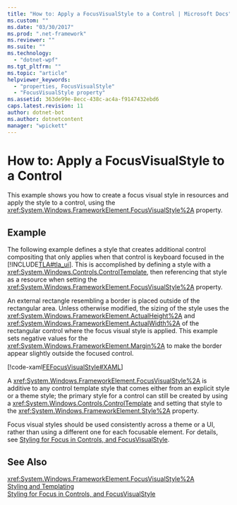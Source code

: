 ```yaml
---
title: "How to: Apply a FocusVisualStyle to a Control | Microsoft Docs"
ms.custom: ""
ms.date: "03/30/2017"
ms.prod: ".net-framework"
ms.reviewer: ""
ms.suite: ""
ms.technology: 
  - "dotnet-wpf"
ms.tgt_pltfrm: ""
ms.topic: "article"
helpviewer_keywords: 
  - "properties, FocusVisualStyle"
  - "FocusVisualStyle property"
ms.assetid: 363de99e-8ecc-438c-ac4a-f9147432ebd6
caps.latest.revision: 11
author: dotnet-bot
ms.author: dotnetcontent
manager: "wpickett"
---
```

# How to: Apply a FocusVisualStyle to a Control
This example shows you how to create a focus visual style in resources and apply the style to a control, using the <xref:System.Windows.FrameworkElement.FocusVisualStyle%2A> property.  
  
## Example  
 The following example defines a style that creates additional control compositing that only applies when that control is keyboard focused in the [!INCLUDE[TLA#tla_ui](../../../../includes/tlasharptla-ui-md.md)]. This is accomplished by defining a style with a <xref:System.Windows.Controls.ControlTemplate>, then referencing that style as a resource when setting the <xref:System.Windows.FrameworkElement.FocusVisualStyle%2A> property.  
  
 An external rectangle resembling a border is placed outside of the rectangular area. Unless otherwise modified, the sizing of the style uses the <xref:System.Windows.FrameworkElement.ActualHeight%2A> and <xref:System.Windows.FrameworkElement.ActualWidth%2A> of the rectangular control where the focus visual style is applied. This example sets negative values for the <xref:System.Windows.FrameworkElement.Margin%2A> to make the border appear slightly outside the focused control.  
  
 [!code-xaml[FEFocusVisualStyle#XAML](../../../../samples/snippets/csharp/VS_Snippets_Wpf/FEFocusVisualStyle/CS/page1.xaml#xaml)]  
  
 A <xref:System.Windows.FrameworkElement.FocusVisualStyle%2A> is additive to any control template style that comes either from an explicit style or a theme style; the primary style for a control can still be created by using a <xref:System.Windows.Controls.ControlTemplate> and setting that style to the <xref:System.Windows.FrameworkElement.Style%2A> property.  
  
 Focus visual styles should be used consistently across a theme or a UI, rather than using a different one for each focusable element. For details, see [Styling for Focus in Controls, and FocusVisualStyle](../../../../docs/framework/wpf/advanced/styling-for-focus-in-controls-and-focusvisualstyle.md).  
  
## See Also  
 <xref:System.Windows.FrameworkElement.FocusVisualStyle%2A>   
 [Styling and Templating](../../../../docs/framework/wpf/controls/styling-and-templating.md)   
 [Styling for Focus in Controls, and FocusVisualStyle](../../../../docs/framework/wpf/advanced/styling-for-focus-in-controls-and-focusvisualstyle.md)
